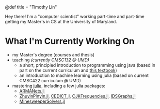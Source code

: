 @def title = "Timothy Lin"

Hey there! I'm a "computer scientist" working part-time and part-time getting my 
Master's in CS at the University of Maryland.

# What I'm Currently Working On
* my Master's degree (courses and thesis)
* teaching  *(currently CMSC132 @ UMD)*
  * a short, principled introduction to programming using java (based in part on the current curriculum and [this textbook](http://math.hws.edu/javanotes/))
  * an introduction to machine learning using julia (based on current CMSC422 curriculum @ UMD)
* mastering [julia](julialang.org), including a few julia packages:
  * [ARMANets.jl](https://github.com/tmthyln/ARMANets.jl)
  * [ZhuyinPinyin.jl](https://github.com/tmthyln/ZhuyinPinyin.jl),
    [CEDICT.jl](https://github.com/tmthyln/CEDICT.jl),
    [CJKFrequencies.jl](https://github.com/tmthyln/CJKFrequencies.jl), 
    [IDSGraphs.jl](https://github.com/tmthyln/IDSGraphs.jl)
  * [MinesweeperSolvers.jl](https://github.com/tmthyln/MinesweeperSolvers.jl)

